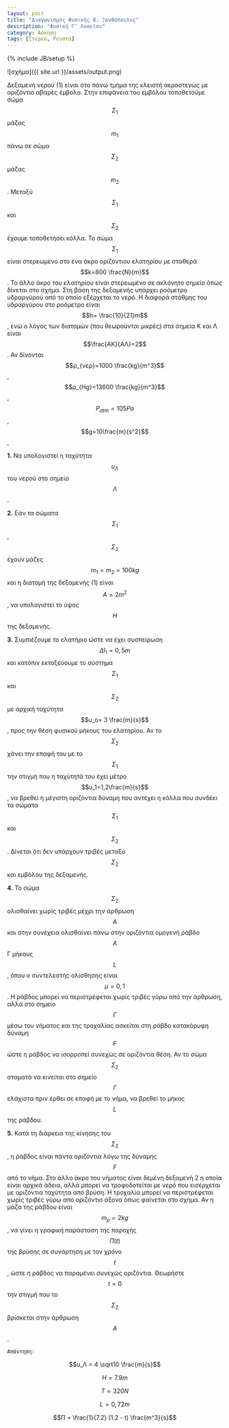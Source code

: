 ```yaml
---
layout: post
title: "Διαγωνισμός Φυσικής Β. Ξανθόπουλος"
description: "Φυσική Γ' Λυκείου"
category: Άσκηση
tags: [Στερεό, Ρευστά]
---
```

{% include JB/setup %}

![σχήμα]({{ site.url }}/assets/output.png) 

Δεξαμενή νερού (1) είναι στο πάνω τμήμα της κλειστή αεροστεγώς με οριζόντιο αβαρές έμβολο. Στην επιφάνεια του εμβόλου τοποθετούμε σώμα $$Σ_1$$ μάζας $$m_1$$ πάνω σε σώμα $$Σ_2$$ μάζας $$m_2$$. Μεταξύ $$Σ_1$$ και $$Σ_2$$ έχουμε τοποθετήσει κόλλα. Το σώμα $$Σ_1$$ είναι στερεωμένο στο ένα άκρο οριζόντιου ελατηρίου με σταθερά $$k=800 \frac{Ν}{m}$$. Το άλλο άκρο του ελατηρίου είναι στερεωμένο σε ακλόνητο σημείο όπως δίνεται στο σχήμα. Στη βάση της δεξαμενής υπάρχει ροόμετρο υδραργύρου από το οποίο εξέρχεται το νερό. H διαφορά στάθμης του υδραργύρου στο ροόμετρο είναι $$h= \frac{10}{21}m$$, ενώ ο λόγος των διατομών (που
θεωρούνται μικρές) στα σημεία Κ και Λ είναι $$\frac{ΑΚ}{ΑΛ}=2$$.
Αν δίνονται $$ρ_{νερ}=1000 \frac{kg}{m^3}$$, $$ρ_{Hg}=13600 \frac{kg}{m^3}$$, $$P_{atm}=105 Pa$$, $$g=10\frac{m}{s^2}$$,

**1.** Να υπολογιστεί η ταχύτητα $$υ_Λ$$ του νερού στο σημείο $$Λ$$.

**2.** Εάν τα σώματα $$Σ_1$$, $$Σ_2$$ έχουν μάζες $$m_1=m_2=100kg$$ και η διατομή της δεξαμενής (1) είναι $$Α=2m^2$$, να υπολογιστεί το ύψος $$H$$ της δεξαμενής.

**3.** Συμπιέζουμε το ελατήριο ώστε να έχει συσπείρωση $$Δl_1=0,5m$$ και κατόπιν εκτοξεύουμε το σύστημα $$Σ_1$$ και $$Σ_2$$ με αρχική ταχύτητα $$υ_ο= 3 \frac{m}{s}$$, προς την θέση φυσικού μήκους του ελατηρίου. Αν το $$Σ_2$$ χάνει την επαφή του με το $$Σ_1$$ την στιγμή που η ταχύτητά του έχει μέτρο $$υ_1=1,2\frac{m}{s}$$, να βρεθεί η μέγιστη οριζόντια δύναμη που αντέχει η κόλλα που συνδέει τα σώματα $$Σ_1$$ και $$Σ_2$$. Δίνεται ότι δεν υπάρχουν τριβές μεταξύ $$Σ_2$$ και εμβόλου της δεξαμενής.

**4.** Το σώμα $$Σ_2$$ ολισθαίνει χωρίς τριβές μέχρι την άρθρωση $$Α$$ και στην συνέχεια ολισθαίνει πάνω στην οριζόντια ομογενή ράβδο $$Α$$Γ μήκους $$L$$, όπου ο συντελεστής ολίσθησης είναι $$μ=0,1$$. Η ράβδος μπορεί να περιστρέφεται χωρίς τριβές γύρω από την άρθρωση, αλλά στο σημείο $$Γ$$ μέσω του νήματος και της τροχαλίας ασκείται στη ράβδο κατακόρυφη δύναμη $$F$$ ώστε η ράβδος να
ισορροπεί συνεχώς σε οριζόντια θέση. Αν το σώμα $$Σ_2$$ σταματά να κινείται στο σημείο $$Γ$$ ελάχιστα πριν έρθει σε επαφή με το νήμα, να βρεθεί το μήκος $$L$$ της ράβδου.

**5.** Κατά τη διάρκεια της κίνησης του $$Σ_2$$, η ράβδος είναι πάντα οριζόντια λόγω της δύναμης $$F$$ από το νήμα. Στο άλλο άκρο του νήματος είναι δεμένη δεξαμενή 2 η οποία είναι αρχικά άδεια, αλλά μπορεί να τροφοδοτείται με νερό που εισέρχεται με οριζόντια ταχύτητα από βρύση. Η τροχαλία μπορεί να περιστρέφεται χωρίς τριβές γύρω από οριζόντιο άξονα όπως φαίνεται στο σχήμα. Αν η μάζα της ράβδου είναι $$m_ρ=2kg$$, να γίνει η γραφική παράσταση της παροχής $$Π(t)$$ της βρύσης σε συνάρτηση με τον χρόνο $$t$$, ώστε η ράβδος να παραμένει συνεχώς οριζόντια. Θεωρήστε $$t=0$$ την στιγμή που το $$Σ_2$$ βρίσκεται στην άρθρωση $$Α$$.


`Απάντηση:`

$$υ_Λ = 4 \sqrt10 \frac{m}{s}$$

$$H = 7.9 m$$

$$T=320N$$

$$L = 0,72m$$

$$Π = \frac{1}{7.2} (1.2 - t) \frac{m^3}{s}$$


